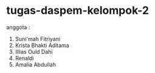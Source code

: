 # tugas-daspem-kelompok-2
anggota :
1. Suni'mah Fitriyani
2. Krista Bhakti Aditama
3. Illias Ould Dahi
4. Renaldi
5. Amalia Abdullah
